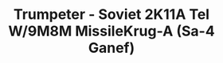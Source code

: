 ---
layout: product
title: "Trumpeter - Soviet 2K11A Tel W/9M8M MissileKrug-A (Sa-4 Ganef)"
price: "12000" 
desc: "N/A"
img_path: "/assets/img/TRU09523.webp"
brand: "N/A"
available: false
special_offer: false
new: false
soon: false
cat: "010000"
subcat: "013400"
subsubcat: "0N/A"
sifra: "TRU09523"
popular: false
---